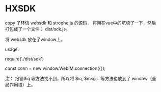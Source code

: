 # HXSDK

copy 了环信 websdk 和 strophe.js 的源码， 将用在vue中的坑填了一下，然后打包成了一个文件： dist/sdk.js。

将 websdk 放在了window上。

usage:

require('./dist/sdk')

const conn = new window.WebIM.connection({});


注： 报错$iq 等方法找不到，所以将 $iq, $msg ...等方法也放到了 window（全局作用域）上。
